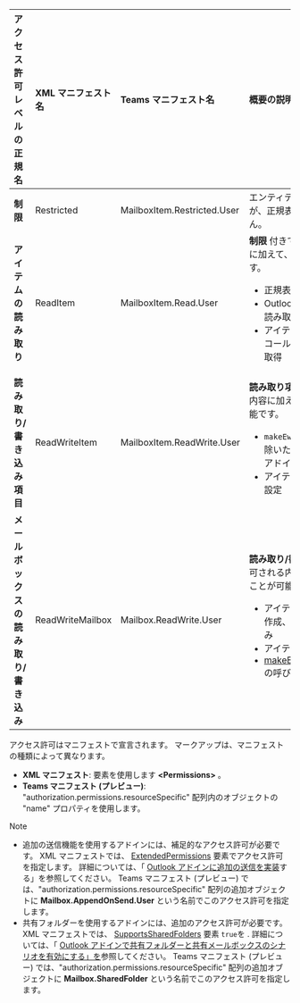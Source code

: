 |**アクセス許可レベル</br>の正規名**|**XML マニフェスト名**|**Teams マニフェスト名**|**概要の説明**|
|:-----|:-----|:-----|:-----|
|**制限**|Restricted|MailboxItem.Restricted.User|エンティティを使用できますが、正規表現は使用できません。 |
|**アイテムの読み取り**|ReadItem|MailboxItem.Read.User|**制限** 付きで許可される内容に加えて、次のことが可能です。<ul><li>正規表現</li><li>Outlook アドイン API の読み取りアクセス</li><li>アイテムのプロパティとコールバック トークンの取得</li></ul> |
|**読み取り/書き込み項目**|ReadWriteItem|MailboxItem.ReadWrite.User|**読み取り項目** で許可される内容に加えて、次のことが可能です。<ul><li>`makeEwsRequestAsync` を除いた、完全な Outlook アドイン API のアクセス</li><li>アイテムのプロパティの設定</li></ul> |
|**メールボックスの読み取り/書き込み**|ReadWriteMailbox|Mailbox.ReadWrite.User|**読み取り/書き込み項目** で許可される内容に加えて、次のことが可能です。<ul><li>アイテムやフォルダーの作成、読み取り、書き込み</li><li>アイテムの送信</li><li>[makeEwsRequestAsync](/javascript/api/requirement-sets/outlook/preview-requirement-set/office.context.mailbox#methods) の呼び出し</li></ul> |

アクセス許可はマニフェストで宣言されます。 マークアップは、マニフェストの種類によって異なります。

- **XML マニフェスト**: 要素を使用します **\<Permissions\>** 。
- **Teams マニフェスト (プレビュー)**: "authorization.permissions.resourceSpecific" 配列内のオブジェクトの "name" プロパティを使用します。

> [!NOTE]
>
> - 追加の送信機能を使用するアドインには、補足的なアクセス許可が必要です。 XML マニフェストでは、 [ExtendedPermissions](/javascript/api/manifest/extendedpermissions) 要素でアクセス許可を指定します。 詳細については、「 [Outlook アドインに追加の送信を実装](../outlook/append-on-send.md)する」を参照してください。 Teams マニフェスト (プレビュー) では、"authorization.permissions.resourceSpecific" 配列の追加オブジェクトに **Mailbox.AppendOnSend.User** という名前でこのアクセス許可を指定します。
> - 共有フォルダーを使用するアドインには、追加のアクセス許可が必要です。 XML マニフェストでは、 [SupportsSharedFolders](/javascript/api/manifest/supportssharedfolders) 要素 `true`を . 詳細については、「 [Outlook アドインで共有フォルダーと共有メールボックスのシナリオを有効にする」を](../outlook/delegate-access.md)参照してください。 Teams マニフェスト (プレビュー) では、"authorization.permissions.resourceSpecific" 配列の追加オブジェクトに **Mailbox.SharedFolder** という名前でこのアクセス許可を指定します。
